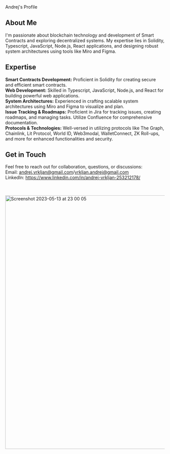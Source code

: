

<div align="left"
     
# Andrej's Profile

## About Me
I'm passionate about blockchain technology and development of Smart Contracts and exploring decentralized systems. My expertise lies in Solidity, Typescript, JavaScript, Node.js, React applications, and designing robust system architectures using tools like Miro and Figma.

## Expertise
 **Smart Contracts Development:** Proficient in Solidity for creating secure and efficient smart contracts.<br>
 **Web Development:** Skilled in Typescript, JavaScript, Node.js, and React for building powerful web applications.<br>
 **System Architectures:** Experienced in crafting scalable system architectures using Miro and Figma to visualize and plan.<br>
 **Issue Tracking & Roadmaps:** Proficient in Jira for tracking issues, creating roadmaps, and managing tasks. Utilize Confluence for comprehensive documentation.<br>
 **Protocols & Technologies:** Well-versed in utilizing protocols like The Graph, Chainlink, Lit Protocol, World ID, Web3modal, WalletConnect, ZK Roll-ups, and more for enhanced functionalities and security.<br>


## Get in Touch
Feel free to reach out for collaboration, questions, or discussions:<br>
 Email: andrej.vrkljan@gmail.com/vrkljan.andrej@gmail.com<br>
 LinkedIn: https://www.linkedin.com/in/andrej-vrkljan-253212178/<br>

<br>
<br>

     




     
<img width="800" alt="Screenshot 2023-05-13 at 23 00 05" src="https://github.com/Andrej656/Andrej656/assets/98988595/86c6856f-fbf8-4515-aaa2-6903316fd38e">     


</div>   



